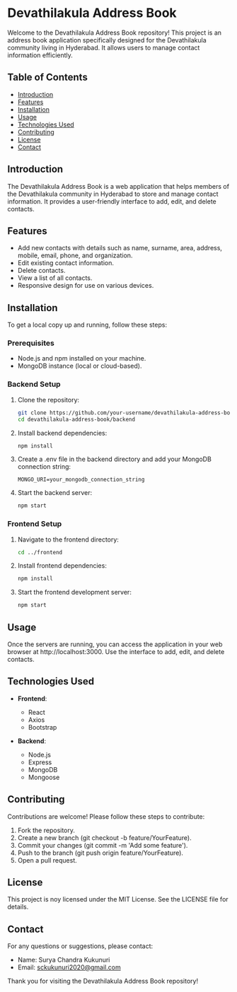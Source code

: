 # Devathilakula Address Book

Welcome to the Devathilakula Address Book repository! This project is an address book application specifically designed for the Devathilakula community living in Hyderabad. It allows users to manage contact information efficiently.

## Table of Contents

- [Introduction](#introduction)
- [Features](#features)
- [Installation](#installation)
- [Usage](#usage)
- [Technologies Used](#technologies-used)
- [Contributing](#contributing)
- [License](#license)
- [Contact](#contact)

## Introduction

The Devathilakula Address Book is a web application that helps members of the Devathilakula community in Hyderabad to store and manage contact information. It provides a user-friendly interface to add, edit, and delete contacts.

## Features

- Add new contacts with details such as name, surname, area, address, mobile, email, phone, and organization.
- Edit existing contact information.
- Delete contacts.
- View a list of all contacts.
- Responsive design for use on various devices.

## Installation

To get a local copy up and running, follow these steps:

### Prerequisites

- Node.js and npm installed on your machine.
- MongoDB instance (local or cloud-based).

### Backend Setup

1. Clone the repository:
   ```sh
   git clone https://github.com/your-username/devathilakula-address-book.git
   cd devathilakula-address-book/backend
   ```

2. Install backend dependencies:
   ```sh
   npm install
   ```

3. Create a .env file in the backend directory and add your MongoDB connection string:
   ```env
   MONGO_URI=your_mongodb_connection_string
   ```

4. Start the backend server:
   ```sh
   npm start
   ```

### Frontend Setup

1. Navigate to the frontend directory:
   ```sh
   cd ../frontend
   ```

2. Install frontend dependencies:
   ```sh
   npm install
   ```

3. Start the frontend development server:
   ```sh
   npm start
   ```

## Usage

Once the servers are running, you can access the application in your web browser at http://localhost:3000. Use the interface to add, edit, and delete contacts.

## Technologies Used

- **Frontend**:
    - React
    - Axios
    - Bootstrap

- **Backend**:
    - Node.js
    - Express
    - MongoDB
    - Mongoose

## Contributing

Contributions are welcome! Please follow these steps to contribute:

1. Fork the repository.
2. Create a new branch (git checkout -b feature/YourFeature).
3. Commit your changes (git commit -m 'Add some feature').
4. Push to the branch (git push origin feature/YourFeature).
5. Open a pull request.

## License

This project is noy licensed under the MIT License. See the LICENSE file for details.

## Contact

For any questions or suggestions, please contact:

- Name: Surya Chandra Kukunuri
- Email: sckukunuri2020@gmail.com

Thank you for visiting the Devathilakula Address Book repository!